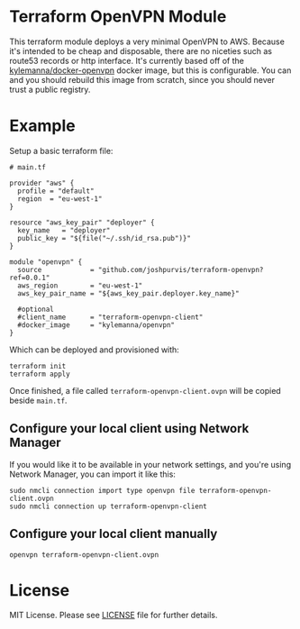 # Terraform OpenVPN Module

This terraform module deploys a very minimal OpenVPN to AWS. Because it's intended to be 
cheap and disposable, there are no niceties such as route53 records or http interface. 
It's currently based off of the 
[kylemanna/docker-openvpn](http://github.com/kylemanna/docker-openvpn) docker image, but 
this is configurable. You can and you should rebuild this image from scratch, since you 
should never trust a public registry.

# Example 

Setup a basic terraform file:

```
# main.tf

provider "aws" {
  profile = "default"
  region  = "eu-west-1"
}

resource "aws_key_pair" "deployer" {
  key_name   = "deployer"
  public_key = "${file("~/.ssh/id_rsa.pub")}"
}

module "openvpn" {
  source            = "github.com/joshpurvis/terraform-openvpn?ref=0.0.1"
  aws_region        = "eu-west-1"
  aws_key_pair_name = "${aws_key_pair.deployer.key_name}"

  #optional
  #client_name      = "terraform-openvpn-client"
  #docker_image     = "kylemanna/openvpn"
}
```

Which can be deployed and provisioned with:

```
terraform init
terraform apply
```

Once finished, a file called `terraform-openvpn-client.ovpn` will be copied beside `main.tf`.

## Configure your local client using Network Manager

If you would like it to be available in your network settings, and you're using Network Manager, you can import it like this:

```
sudo nmcli connection import type openvpn file terraform-openvpn-client.ovpn
sudo nmcli connection up terraform-openvpn-client
```

## Configure your local client manually

```
openvpn terraform-openvpn-client.ovpn
```

# License

MIT License. Please see [LICENSE](/LICENSE) file for further details.


